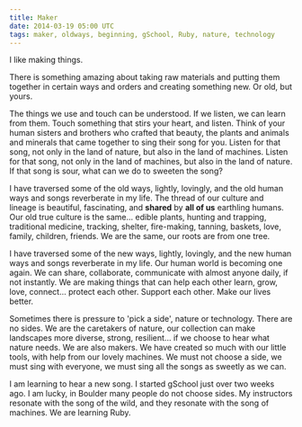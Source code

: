 ```yaml
---
title: Maker
date: 2014-03-19 05:00 UTC
tags: maker, oldways, beginning, gSchool, Ruby, nature, technology
---
```


I like making things.

There is something amazing about taking raw materials and putting them together in certain ways and orders and creating
something new. Or old, but yours.

The things we use and touch can be understood. If we listen, we can learn from them. Touch something that stirs your heart,
and listen. Think of your human sisters and brothers who crafted that beauty, the plants and animals and minerals that came
together to sing their song for you. Listen for that song, not only in the land of nature, but also in the land of machines.
Listen for that song, not only in the land of machines, but also in the land of nature. If that song is sour, what can
we do to sweeten the song?

I have traversed some of the old ways, lightly, lovingly, and the old human ways and songs reverberate in my life. The thread
of our culture and lineage is beautiful, fascinating, and __shared__ by __all of us__ earthling humans. Our old true culture is the
same... edible plants, hunting and trapping, traditional medicine, tracking, shelter, fire-making, tanning, baskets, love, family, children,
friends. We are the same, our roots are from one tree.

I have traversed some of the new ways, lightly, lovingly, and the new human ways and songs reverberate in my life. Our human
world is becoming one again. We can share, collaborate, communicate with almost anyone daily, if not instantly. We are making
things that can help each other learn, grow, love, connect... protect each other. Support each other. Make our lives better.

Sometimes there is pressure to 'pick a side', nature or technology. There are no sides. We are the caretakers of nature,
our collection can make landscapes more diverse, strong, resilient... if we choose to hear what nature needs. We are also makers.
We have created so much with our little tools, with help from our lovely machines. We must not choose a side, we must sing
with everyone, we must sing all the songs as sweetly as we can.

I am learning to hear a new song. I started gSchool just over two weeks ago. I am lucky, in Boulder many people do not choose
sides. My instructors resonate with the song of the wild, and they resonate with the song of machines. We are learning Ruby.